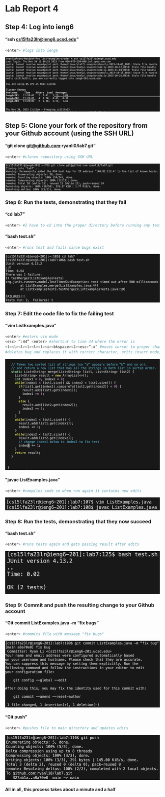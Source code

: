 # Lab Report 4

## Step 4: Log into ieng6
#### “ssh cs15lfa23lr@ieng6.ucsd.edu" 
```bash
<enter> #logs into ieng6
```
![Image](Lab4Screenshot1.png)

## Step 5: Clone your fork of the repository from your Github account (using the SSH URL)
#### “git clone git@github.com:ryanli0/lab7.git”
```bash
<enter> #clones repository using SSH URL
```
![Image](Lab4Screenshot2.png)
### Step 6: Run the tests, demonstrating that they fail
#### “cd lab7” 
```bash
<enter> #I have to cd into the proper directory before running any tests
```
#### “bash test.sh” 
```bash
<enter> #runs test and fails since bugs exist
```
![Image](Lab4Screenshot3.png)
### Step 7: Edit the code file to fix the failing test
#### “vim ListExamples.java” 
```bash
<enter> #enters vim mode
<esc> “:44” <enter> #shortcut to line 44 where the error is
<l><l><l><l><l><l><i><bkspace><2><esc>”:x” #moves cursor to proper character, enables insert mode,
#deletes bug and replaces it with correct character, exits insert mode, saves and exits with ":x"
```
![Image](Lab4Screenshot8.png)
#### "javac ListExamples.java"
```bash
<enter> #compiles code so when run again it contains new edits
```
![Image](Lab4Screenshot4.png)
### Step 8: Run the tests, demonstrating that they now succeed
#### “bash test.sh” 
```bash
<enter> #runs tests again and gets passing result after edits
```
![Image](Lab4Screenshot7.png)
### Step 9: Commit and push the resulting change to your Github account
#### “Git commit ListExamples.java -m “fix bugs” 
```bash
<enter> #commits file with message "fix bugs"
```
![Image](Lab4Screenshot5.png)
#### “Git push”
```bash
<enter> #pushes file to main directory and updates edits
```
![Image](Lab4Screenshot6.png)

#### All in all, this process takes about a minute and a half
